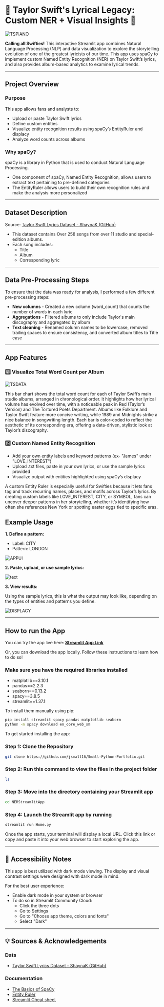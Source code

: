 # 🎤 Taylor Swift's Lyrical Legacy: Custom NER + Visual Insights 🎤
![TSPIANO](maxresdefault.jpg)

**Calling all Swifties!** This interactive Streamlit app combines Natural Language Processing (NLP) and data visualization to explore the storytelling evolution of one of the greatest lyricists of our time. This app uses spaCy to implement custom Named Entity Recognition (NER) on Taylor Swift’s lyrics, and also provides album-based analytics to examine lyrical trends.

---

## Project Overview

### Purpose
This app allows fans and analysts to:
- Upload or paste Taylor Swift lyrics
- Define custom entities
- Visualize entity recognition results using spaCy’s EntityRuler and displacy
- Analyze word counts across albums 

### Why spaCy?
spaCy is a library in Python that is used to conduct Natural Language Processing.

- One component of spaCy, Named Entity Recognition, allows users to extract text pertaining to pre-defined categories
- The EntityRuler allows users to build their own recognition rules and make the analysis more personalized

---
## Dataset Description
Source: [Taylor Swift Lyrics Dataset - ShaynaK (GitHub)](https://github.com/shaynak/taylor-swift-lyrics/blob/main/songs.csv)

- This dataset contains Over 258 songs from over 11 studio and special-edition albums. 
- Each song includes:
    - Title
    - Album
    - Corresponding lyric

---

## **Data Pre-Processing Steps**

To ensure that the data was ready for analysis, I performed a few different pre-processing steps:

- **New columns** - Created a new column (word_count) that counts the number of words in each lyric
- **Aggregations** - Filtered albums to only include Taylor's main discography and aggregated by album
- **Text cleaning** - Renamed column names to be lowercase, removed trailing spaces to ensure consistency, and converted album titles to Title case 

---

##  App Features 

### 1️⃣ Visualize Total Word Count per Album

![TSDATA](TSDATA.png)

This bar chart shows the total word count for each of Taylor Swift’s main studio albums, arranged in chronological order. It highlights how her lyrical volume has evolved over time, with a noticeable peak in Red (Taylor’s Version) and The Tortured Poets Department. Albums like Folklore and Taylor Swift feature more concise writing, while 1989 and Midnights strike a nice balance in songwriting length. Each bar is color-coded to reflect the aesthetic of its corresponding era, offering a data-driven, stylistic look at Taylor’s discography.


### 2️⃣ Custom Named Entity Recognition 
- Add your own entity labels and keyword patterns (ex- "James" under "LOVE_INTEREST")
- Upload .txt files, paste in your own lyrics, or use the sample lyrics provided
- Visualize output with entities highlighted using spaCy’s displacy

A custom Entity Ruler is especially useful for Swifties because it lets fans tag and track recurring names, places, and motifs across Taylor’s lyrics. By creating custom labels like LOVE_INTEREST, CITY, or SYMBOL, fans can uncover deeper patterns in her storytelling, whether it’s identifying how often she references New York or spotting easter eggs tied to specific eras.

## Example Usage
**1. Define a pattern:**
  - Label: CITY
  - Pattern: LONDON

![APPUI](APP_UI.png)

**2. Paste, upload, or use sample lyrics:**


![text](Text_type.png)


**3. View results:**

Using the sample lyrics, this is what the output may look like, depending on the types of entities and patterns you define. 

![DISPLACY](SpaCy_display.png)

---
## How to run the App

You can try the app live here: [**Streamlit App Link**](https://small-python-portfolio-tswift-ner.streamlit.app/)  

Or, you can download the app locally. Follow these instructions to learn how to do so!

### Make sure you have the required libraries installed

- matplotlib==3.10.1
- pandas==2.2.3
- seaborn==0.13.2
- spacy==3.8.5
- streamlit==1.37.1

To install them manually using pip:
```bash
pip install streamlit spacy pandas matplotlib seaborn
python -m spacy download en_core_web_sm
```
To get started installing the app:

### **Step 1: Clone the Repository**
```bash
git clone https://github.com/jsmall16/Small-Python-Portfolio.git
```

### **Step 2: Run this command to view the files in the project folder**
```bash
ls
```
### **Step 3: Move into the directory containing your Streamlit app**
```bash
cd NERStreamlitApp
```
### **Step 4:  Launch the Streamlit app by running**
```bash
streamlit run Home.py
```
Once the app starts, your terminal will display a local URL. Click this link or copy and paste it into your web browser to start exploring the app.
   
---

## 👤 Accessibility Notes

This app is best utilized with dark mode viewing. The display and visual contrast settings were designed with dark mode in mind.  

For the best user experience:
- Enable dark mode in your system or browser
- To do so in Streamlit Community Cloud:
  - Click the three dots
  - Go to Settings
  - Go to "Choose app theme, colors and fonts"
  - Select "Dark"
---
## 💡 Sources & Acknowledgements

### Data

- [Taylor Swift Lyrics Dataset - ShaynaK (GitHub)](https://github.com/shaynak/taylor-swift-lyrics/blob/main/songs.csv)

### Documentation 

- [The Basics of SpaCy](https://spacy.pythonhumanities.com/01_01_install_and_containers.html)
- [Entity Ruler](https://spacy.io/api/entityruler)
- [Streamlit Cheat sheet](https://cheat-sheet.streamlit.app/) 
